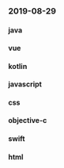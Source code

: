 ### 2019-08-29

#### java

#### vue

#### kotlin

#### javascript

#### css

#### objective-c

#### swift

#### html
